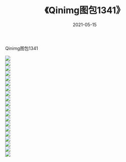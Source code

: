 ﻿---
layout: post
title:  《Qinimg图包1341》
date:   2021-05-15
img: http://imgx.orgx.ga/Qinimg图包/Qinimg图包1341/000.jpg
categories: [美女, 清纯, 唯美]
---

Qinimg图包1341

 ![](http://imgx.orgx.ga/Qinimg图包/Qinimg图包1341/001.jpg) <br>![](http://imgx.orgx.ga/Qinimg图包/Qinimg图包1341/002.jpg) <br>![](http://imgx.orgx.ga/Qinimg图包/Qinimg图包1341/003.jpg) <br>![](http://imgx.orgx.ga/Qinimg图包/Qinimg图包1341/004.jpg) <br>![](http://imgx.orgx.ga/Qinimg图包/Qinimg图包1341/005.jpg) <br>![](http://imgx.orgx.ga/Qinimg图包/Qinimg图包1341/006.jpg) <br>![](http://imgx.orgx.ga/Qinimg图包/Qinimg图包1341/007.jpg) <br>![](http://imgx.orgx.ga/Qinimg图包/Qinimg图包1341/008.jpg) <br>![](http://imgx.orgx.ga/Qinimg图包/Qinimg图包1341/009.jpg) <br>![](http://imgx.orgx.ga/Qinimg图包/Qinimg图包1341/010.jpg) <br>![](http://imgx.orgx.ga/Qinimg图包/Qinimg图包1341/011.jpg) <br>![](http://imgx.orgx.ga/Qinimg图包/Qinimg图包1341/012.jpg) <br>![](http://imgx.orgx.ga/Qinimg图包/Qinimg图包1341/013.jpg) <br>![](http://imgx.orgx.ga/Qinimg图包/Qinimg图包1341/014.jpg) <br>![](http://imgx.orgx.ga/Qinimg图包/Qinimg图包1341/015.jpg) <br>![](http://imgx.orgx.ga/Qinimg图包/Qinimg图包1341/016.jpg) <br>![](http://imgx.orgx.ga/Qinimg图包/Qinimg图包1341/017.jpg) <br>![](http://imgx.orgx.ga/Qinimg图包/Qinimg图包1341/018.jpg) <br>![](http://imgx.orgx.ga/Qinimg图包/Qinimg图包1341/019.jpg) <br>![](http://imgx.orgx.ga/Qinimg图包/Qinimg图包1341/020.jpg) <br>